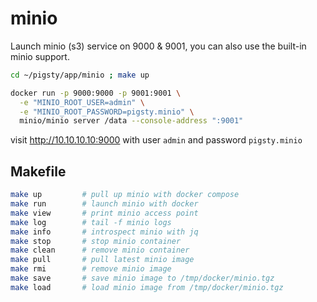 # minio

Launch minio (s3) service on 9000 & 9001, you can also use the built-in minio support.

```bash
cd ~/pigsty/app/minio ; make up
```

```bash
docker run -p 9000:9000 -p 9001:9001 \
  -e "MINIO_ROOT_USER=admin" \
  -e "MINIO_ROOT_PASSWORD=pigsty.minio" \
  minio/minio server /data --console-address ":9001"
```

visit http://10.10.10.10:9000 with user `admin` and password `pigsty.minio`

## Makefile

```bash
make up         # pull up minio with docker compose
make run        # launch minio with docker
make view       # print minio access point
make log        # tail -f minio logs
make info       # introspect minio with jq
make stop       # stop minio container
make clean      # remove minio container
make pull       # pull latest minio image
make rmi        # remove minio image
make save       # save minio image to /tmp/docker/minio.tgz
make load       # load minio image from /tmp/docker/minio.tgz
```
